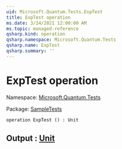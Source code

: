 ```yaml
---
uid: Microsoft.Quantum.Tests.ExpTest
title: ExpTest operation
ms.date: 3/24/2021 12:00:00 AM
ms.topic: managed-reference
qsharp.kind: operation
qsharp.namespace: Microsoft.Quantum.Tests
qsharp.name: ExpTest
qsharp.summary: ''
---
```


# ExpTest operation

Namespace: [Microsoft.Quantum.Tests](xref:Microsoft.Quantum.Tests)

Package: [SampleTests](https://nuget.org/packages/SampleTests)




```qsharp
operation ExpTest () : Unit
```


## Output : [Unit](xref:microsoft.quantum.lang-ref.unit)


